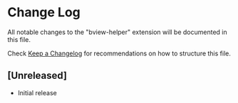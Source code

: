 # Change Log

All notable changes to the "bview-helper" extension will be documented in this file.

Check [Keep a Changelog](http://keepachangelog.com/) for recommendations on how to structure this file.

## [Unreleased]

- Initial release